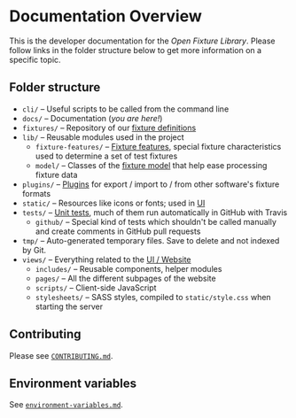 # Documentation Overview

This is the developer documentation for the *Open Fixture Library*. Please follow links in the folder structure below to get more information on a specific topic.

## Folder structure

* `cli/` – Useful scripts to be called from the command line
* `docs/` – Documentation (*you are here!*)
* `fixtures/` – Repository of our [fixture definitions](fixture-format.md)
* `lib/` – Reusable modules used in the project
  * `fixture-features/` – [Fixture features](fixture-features.md), special fixture characteristics used to determine a set of test fixtures
  * `model/` – Classes of the [fixture model](fixture-model.md) that help ease processing fixture data
* `plugins/` – [Plugins](plugins.md) for export / import to / from other software's fixture formats
* `static/` – Resources like icons or fonts; used in [UI](ui.md)
* `tests/` – [Unit tests](testing.md), much of them run automatically in GitHub with Travis
  * `github/` – Special kind of tests which shouldn't be called manually and create comments in GitHub pull requests
* `tmp/` – Auto-generated temporary files. Save to delete and not indexed by Git.
* `views/` – Everything related to the [UI / Website](ui.md)
  * `includes/` – Reusable components, helper modules
  * `pages/` – All the different subpages of the website
  * `scripts/` – Client-side JavaScript
  * `stylesheets/` – SASS styles, compiled to `static/style.css` when starting the server

## Contributing

Please see [`CONTRIBUTING.md`](CONTRIBUTING.md).

## Environment variables

See [`environment-variables.md`](environment-variables.md).